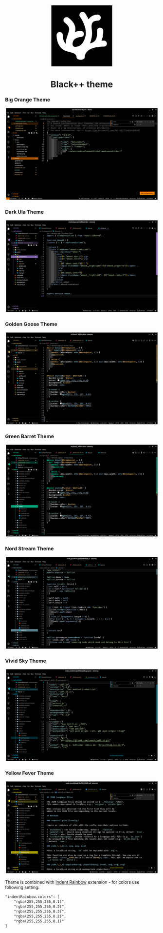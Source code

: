 <p align="center">
    <img src="images/icon/logo.png" alt="Black++ logo" width="200">
</p>

<h1 align="center">Black++ theme</h1>

### Big Orange Theme

![Big Orange](./images/big-orange.png)

### Dark Ula Theme

![Dark Ula](./images/dark-ula.png)

### Golden Goose Theme

![Golden Goose](./images/golden-goose.png)

### Green Barret Theme

![Green Barret](./images/green-barret.png)

### Nord Stream Theme

![Nord Stream](./images/nord-stream.png)

### Vivid Sky Theme

![Vivid Sky](./images/vivid-sky.png)

### Yellow Fever Theme

![Yellow Fever](./images/yellow-fever.png)

Theme is combined with [Indent Rainbow](https://open-vsx.org/extension/oderwat/indent-rainbow) extension - for colors use following setting:

```
"indentRainbow.colors": [
    "rgba(255,255,255,0.1)",
    "rgba(255,255,255,0.2)",
    "rgba(255,255,255,0.3)",
    "rgba(255,255,255,0.2)",
    "rgba(255,255,255,0.1)"
]
```
